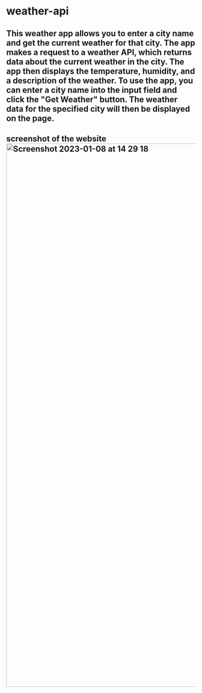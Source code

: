 # weather-api


## This weather app allows you to enter a city name and get the current weather for that city. The app makes a request to a weather API, which returns data about the current weather in the city. The app then displays the temperature, humidity, and a description of the weather. To use the app, you can enter a city name into the input field and click the "Get Weather" button. The weather data for the specified city will then be displayed on the page.

## screenshot of the website <img width="1440" alt="Screenshot 2023-01-08 at 14 29 18" src="https://user-images.githubusercontent.com/102771343/211201794-c8cee687-dd49-4a58-bb5b-c7da918a973f.png">